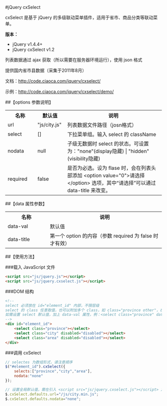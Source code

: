 #jQuery cxSelect

cxSelect 是基于 jQuery 的多级联动菜单插件，适用于省市、商品分类等联动菜单。

**版本：**

* jQuery v1.4.4+
* jQuery cxSelect v1.2

列表数据通过 ajax 获取（所以需要在服务器环境运行），使用 json 格式

提供国内省市县数据（采集于2011年8月）

文档：http://code.ciaoca.com/jquery/cxselect/

示例：http://code.ciaoca.com/jquery/cxselect/demo/

##【options 参数说明】
<table>
    <tr>
        <th width="80">名称</th>
        <th width="80">默认值</th>
        <th>说明</th>
    </tr>
    <tr>
        <td>url</td>
        <td>"js/city.js"</td>
        <td>列表数据文件路径（josn格式）</td>
    </tr>
    <tr>
        <td>select</td>
        <td>[]</td>
        <td>下拉菜单组。输入 select 的 className</td>
    </tr>
    <tr>
        <td>nodata</td>
        <td>null</td>
        <td>子级无数据时 select 的状态。可设置为："none"(display隐藏) | "hidden"(visibility隐藏)</td>
    </tr>
    <tr>
        <td>required</td>
        <td>false</td>
        <td>是否为必选。设为 flase 时，会在列表头部添加 &lt;option value="0"&gt;请选择&lt;/option&gt; 选项，其中“请选择”可以通过 data-title 来改变。</td>
    </tr>
</table>

##【data 属性参数】
<table>
    <tr>
        <th width="120">名称</th>
        <th>说明</th>
    </tr>
    <tr>
        <td>data-val</td>
        <td>默认值</td>
    </tr>
    <tr>
        <td>data-title</td>
        <td>第一个 option 的内容（参数 required 为 false 时才有效）</td>
    </tr>
</table>

##【使用方法】

###载入 JavaScript 文件
```html
<script src="js/jquery.js"></script> 
<script src="js/jquery.cxselect.js"></script>
```

###DOM 结构
```html
<!--
select 必须放在 id="element_id" 内部，不限层级 
select 的 class 任意取值，也可以附加多个 class，如 class="province other"，在调用时 selectes 只需要输入其中一个即可，但是不能重复
如需设置 select 默认值，加上 data-val 属性，例：<select class="province" data-val="浙江"></select>
-->
<div id="element_id">
    <select class="province"></select>
    <select class="city" disabled="disabled"></select>
    <select class="area" disabled="disabled"></select>
</div>
```

###调用 cxSelect
``` javascript
// selectes 为数组形式，请注意顺序 
$("#element_id").cxSelect({
    selects:["province","city","area"],
    nodata:"none"
});

// 设置全局默认值，需在引入 <script src="js/jquery.cxselect.js"></script> 之后，调用之前设置
$.cxSelect.defaults.url="/js/city.min.js";
$.cxSelect.defaults.nodata="none";
```
